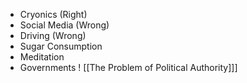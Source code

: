 
- Cryonics (Right)
- Social Media (Wrong)
- Driving (Wrong)
- Sugar Consumption 
- Meditation
- Governments ! [[The Problem of Political Authority]]]